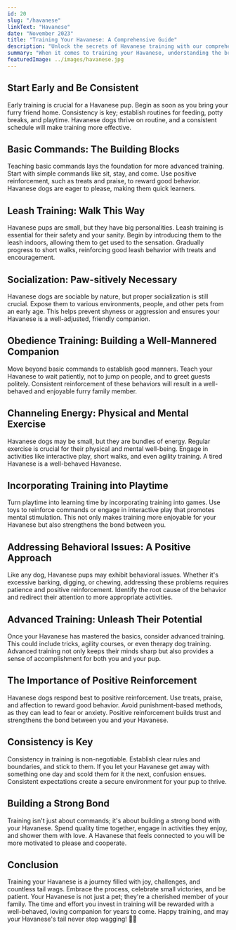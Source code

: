 ```yaml
---
id: 20
slug: "/havanese"
linkText: "Havanese"
date: "November 2023"
title: "Training Your Havanese: A Comprehensive Guide"
description: "Unlock the secrets of Havanese training with our comprehensive guide. From basic commands to advanced tricks, build a strong bond with your pup. Start training today!"
summary: "When it comes to training your Havanese, understanding the breed is the first pawprint on the path to success. Havanese dogs are known for their intelligence, affectionate nature, and a bit of a mischievous streak. Being aware of these traits will help you tailor your training approach to suit their unique personalities."
featuredImage: ../images/havanese.jpg
---
```


## Start Early and Be Consistent

Early training is crucial for a Havanese pup. Begin as soon as you bring your furry friend home. Consistency is key; establish routines for feeding, potty breaks, and playtime. Havanese dogs thrive on routine, and a consistent schedule will make training more effective.

## Basic Commands: The Building Blocks

Teaching basic commands lays the foundation for more advanced training. Start with simple commands like sit, stay, and come. Use positive reinforcement, such as treats and praise, to reward good behavior. Havanese dogs are eager to please, making them quick learners.

## Leash Training: Walk This Way

Havanese pups are small, but they have big personalities. Leash training is essential for their safety and your sanity. Begin by introducing them to the leash indoors, allowing them to get used to the sensation. Gradually progress to short walks, reinforcing good leash behavior with treats and encouragement.

## Socialization: Paw-sitively Necessary

Havanese dogs are sociable by nature, but proper socialization is still crucial. Expose them to various environments, people, and other pets from an early age. This helps prevent shyness or aggression and ensures your Havanese is a well-adjusted, friendly companion.

## Obedience Training: Building a Well-Mannered Companion

Move beyond basic commands to establish good manners. Teach your Havanese to wait patiently, not to jump on people, and to greet guests politely. Consistent reinforcement of these behaviors will result in a well-behaved and enjoyable furry family member.

## Channeling Energy: Physical and Mental Exercise

Havanese dogs may be small, but they are bundles of energy. Regular exercise is crucial for their physical and mental well-being. Engage in activities like interactive play, short walks, and even agility training. A tired Havanese is a well-behaved Havanese.

## Incorporating Training into Playtime

Turn playtime into learning time by incorporating training into games. Use toys to reinforce commands or engage in interactive play that promotes mental stimulation. This not only makes training more enjoyable for your Havanese but also strengthens the bond between you.

## Addressing Behavioral Issues: A Positive Approach

Like any dog, Havanese pups may exhibit behavioral issues. Whether it's excessive barking, digging, or chewing, addressing these problems requires patience and positive reinforcement. Identify the root cause of the behavior and redirect their attention to more appropriate activities.

## Advanced Training: Unleash Their Potential

Once your Havanese has mastered the basics, consider advanced training. This could include tricks, agility courses, or even therapy dog training. Advanced training not only keeps their minds sharp but also provides a sense of accomplishment for both you and your pup.

## The Importance of Positive Reinforcement

Havanese dogs respond best to positive reinforcement. Use treats, praise, and affection to reward good behavior. Avoid punishment-based methods, as they can lead to fear or anxiety. Positive reinforcement builds trust and strengthens the bond between you and your Havanese.

## Consistency is Key

Consistency in training is non-negotiable. Establish clear rules and boundaries, and stick to them. If you let your Havanese get away with something one day and scold them for it the next, confusion ensues. Consistent expectations create a secure environment for your pup to thrive.

## Building a Strong Bond

Training isn't just about commands; it's about building a strong bond with your Havanese. Spend quality time together, engage in activities they enjoy, and shower them with love. A Havanese that feels connected to you will be more motivated to please and cooperate.

## Conclusion

Training your Havanese is a journey filled with joy, challenges, and countless tail wags. Embrace the process, celebrate small victories, and be patient. Your Havanese is not just a pet; they're a cherished member of your family. The time and effort you invest in training will be rewarded with a well-behaved, loving companion for years to come. Happy training, and may your Havanese's tail never stop wagging! 🐶💕
